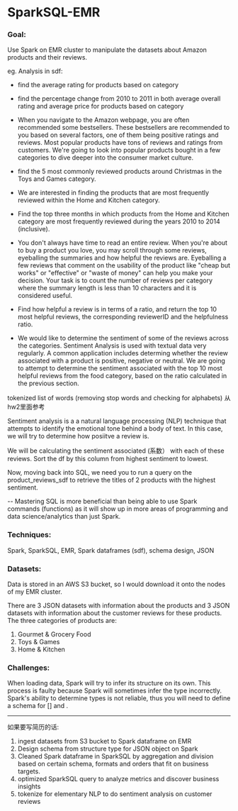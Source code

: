 # SparkSQL-EMR

### Goal:
Use Spark on EMR cluster to manipulate the datasets about Amazon products and their reviews. 

eg.
Analysis in sdf:

- find the average rating for products based on category

- find the percentage change from 2010 to 2011 in both average overall rating and average price for products based on category

- When you navigate to the Amazon webpage, you are often recommended some bestsellers. These bestsellers are recommended to you based on several factors, one of them being positive ratings and reviews. Most popular products have tons of reviews and ratings from customers. We're going to look into popular products bought in a few categories to dive deeper into the consumer market culture.

- find the 5 most commonly reviewed products around Christmas in the Toys and Games category.

- We are interested in finding the products that are most frequently reviewed within the Home and Kitchen category. 
- Find the top three months in which products from the Home and Kitchen category are most frequently reviewed during the years 2010 to 2014 (inclusive).

- You don't always have time to read an entire review. When you're about to buy a product you love, you may scroll through some reviews, eyeballing the summaries and how helpful the reviews are. Eyeballing a few reviews that comment on the usability of the product like "cheap but works" or "effective" or "waste of money" can help you make your decision. Your task is to count the number of reviews per category where the summary length is less than 10 characters and it is considered useful.

- Find how helpful a review is in terms of a ratio, and return the top 10 most helpful reviews, the corresponding reviewerID and the helpfulness ratio. 

- We would like to determine the sentiment of some of the reviews across the categories. Sentiment Analysis is used with textual data very regularly. A common application includes determing whether the review associated with a product is positive, negative or neutral. We are going to attempt to determine the sentiment associated with the top 10 most helpful reviews from the food category, based on the ratio calculated in the previous section.

tokenized list of words (removing stop words and checking for alphabets) 从hw2里面参考

Sentiment analysis is a a natural language processing (NLP) technique that attempts to identify the emotional tone behind a body of text. In this case, we will try to determine how posiitve a review is. 

We will be calculating the sentiment associated (系数） with each of these reviews. Sort the df by this column from highest sentiment to lowest.

Now, moving back into SQL, we need you to run a query on the product_reviews_sdf to retrieve the titles of 2 products with the highest sentiment.


--
Mastering SQL is more beneficial than being able to use Spark commands (functions) as it will show up in more areas of programming and data science/analytics than just Spark.

### Techniques:
Spark, SparkSQL, EMR, Spark dataframes (sdf), schema design, JSON

### Datasets:

Data is stored in an AWS S3 bucket, so I would download it onto the nodes of my EMR cluster.

There are 3 JSON datasets with information about the products and 3 JSON datasets with information about the customer reviews for these products. The three categories of products are: 

1. Gourmet & Grocery Food
2. Toys & Games
3. Home & Kitchen


### Challenges:
When loading data, Spark will try to infer its structure on its own. This process is faulty because Spark will sometimes infer the type incorrectly. Spark's ability to determine types is not reliable, thus you will need to define a schema for [] and .

----------------
如果要写简历的话:

1. ingest datasets from S3 bucket to Spark dataframe on EMR
2. Design schema from structure type for JSON object on Spark
3. Cleaned Spark dataframe in SparkSQL by aggregation and division based on certain schema, formats and orders that fit on business targets.
4. optimized SparkSQL query to analyze metrics and discover business insights
5. tokenize for elementary NLP to do sentiment analysis on customer reviews
